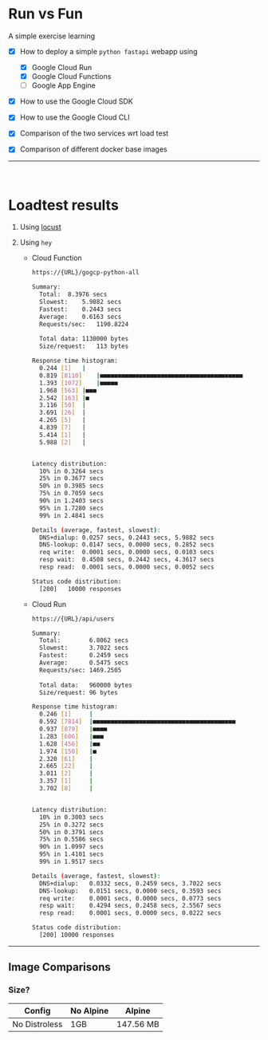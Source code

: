 # Run vs Fun
A simple exercise learning
  - [x] How to deploy a simple `python fastapi` webapp using
    - [x] Google Cloud Run
    - [x] Google Cloud Functions
    - [ ] Google App Engine
  - [x] How to use the Google Cloud SDK
  - [x] How to use the Google Cloud CLI
  - [x] Comparison of the two services wrt load test
  - [x] Comparison of different docker base images


---
<br>

# Loadtest results
1. Using [locust](https://locust.io/)

    <!-- ![Loadtest results](loadtests/RunVsFun.png) -->

2. Using `hey`
    - Cloud Function

      ```bash
      https://{URL}/gogcp-python-all

      Summary:
        Total:	8.3976 secs
        Slowest:	5.9882 secs
        Fastest:	0.2443 secs
        Average:	0.6163 secs
        Requests/sec:	1190.8224
        
        Total data:	1130000 bytes
        Size/request:	113 bytes

      Response time histogram:
        0.244 [1]	|
        0.819 [8110]	|■■■■■■■■■■■■■■■■■■■■■■■■■■■■■■■■■■■■■■■■
        1.393 [1072]	|■■■■■
        1.968 [563]	|■■■
        2.542 [163]	|■
        3.116 [50]	|
        3.691 [26]	|
        4.265 [5]	|
        4.839 [7]	|
        5.414 [1]	|
        5.988 [2]	|


      Latency distribution:
        10% in 0.3264 secs
        25% in 0.3677 secs
        50% in 0.3985 secs
        75% in 0.7059 secs
        90% in 1.2403 secs
        95% in 1.7280 secs
        99% in 2.4841 secs

      Details (average, fastest, slowest):
        DNS+dialup:	0.0257 secs, 0.2443 secs, 5.9882 secs
        DNS-lookup:	0.0147 secs, 0.0000 secs, 0.2852 secs
        req write:	0.0001 secs, 0.0000 secs, 0.0103 secs
        resp wait:	0.4508 secs, 0.2442 secs, 4.3617 secs
        resp read:	0.0001 secs, 0.0000 secs, 0.0052 secs

      Status code distribution:
        [200]	10000 responses
      ```

    - Cloud Run

      ```bash
      https://{URL}/api/users

      Summary:
        Total:        6.8062 secs
        Slowest:      3.7022 secs
        Fastest:      0.2459 secs
        Average:      0.5475 secs
        Requests/sec: 1469.2505
        
        Total data:   960000 bytes
        Size/request: 96 bytes

      Response time histogram:
        0.246 [1]     |
        0.592 [7814]  |■■■■■■■■■■■■■■■■■■■■■■■■■■■■■■■■■■■■■■■■
        0.937 [879]   |■■■■
        1.283 [606]   |■■■
        1.628 [456]   |■■
        1.974 [150]   |■
        2.320 [61]    |
        2.665 [22]    |
        3.011 [2]     |
        3.357 [1]     |
        3.702 [8]     |


      Latency distribution:
        10% in 0.3003 secs
        25% in 0.3272 secs
        50% in 0.3791 secs
        75% in 0.5586 secs
        90% in 1.0997 secs
        95% in 1.4101 secs
        99% in 1.9517 secs

      Details (average, fastest, slowest):
        DNS+dialup:   0.0332 secs, 0.2459 secs, 3.7022 secs
        DNS-lookup:   0.0151 secs, 0.0000 secs, 0.3593 secs
        req write:    0.0001 secs, 0.0000 secs, 0.0773 secs
        resp wait:    0.4294 secs, 0.2458 secs, 2.5567 secs
        resp read:    0.0001 secs, 0.0000 secs, 0.0222 secs

      Status code distribution:
        [200] 10000 responses
      ```

---
## Image Comparisons

### Size?
|  Config       | No Alpine | Alpine   |
|---------------|-----------|----------|
| No Distroless |  1GB      | 147.56 MB|

